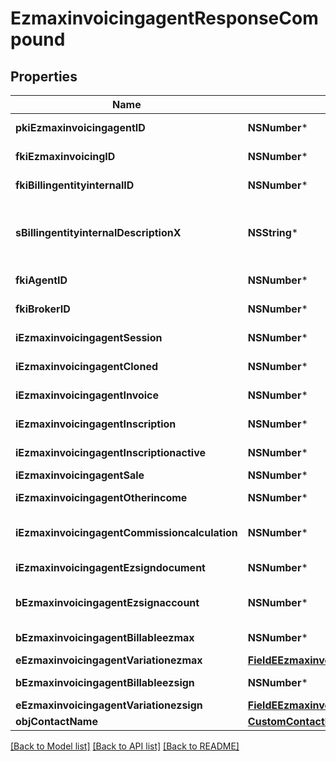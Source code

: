 # EzmaxinvoicingagentResponseCompound

## Properties
Name | Type | Description | Notes
------------ | ------------- | ------------- | -------------
**pkiEzmaxinvoicingagentID** | **NSNumber*** | The unique ID of the Ezmaxinvoicingagent | [optional] 
**fkiEzmaxinvoicingID** | **NSNumber*** | The unique ID of the Ezmaxinvoicing | [optional] 
**fkiBillingentityinternalID** | **NSNumber*** | The unique ID of the Billingentityinternal. | 
**sBillingentityinternalDescriptionX** | **NSString*** | The description of the Billingentityinternal in the language of the requester | 
**fkiAgentID** | **NSNumber*** | The unique ID of the Agent. | [optional] 
**fkiBrokerID** | **NSNumber*** | The unique ID of the Broker. | [optional] 
**iEzmaxinvoicingagentSession** | **NSNumber*** | The number of sessions | 
**iEzmaxinvoicingagentCloned** | **NSNumber*** | The number of times this user was cloned | 
**iEzmaxinvoicingagentInvoice** | **NSNumber*** | The number of invoices | 
**iEzmaxinvoicingagentInscription** | **NSNumber*** | The number of inscriptions | 
**iEzmaxinvoicingagentInscriptionactive** | **NSNumber*** | The number of active inscriptions | 
**iEzmaxinvoicingagentSale** | **NSNumber*** | The number of sales | 
**iEzmaxinvoicingagentOtherincome** | **NSNumber*** | The number of otherincomes | 
**iEzmaxinvoicingagentCommissioncalculation** | **NSNumber*** | The number of commission calculations | 
**iEzmaxinvoicingagentEzsigndocument** | **NSNumber*** | The number of ezsign documents | 
**bEzmaxinvoicingagentEzsignaccount** | **NSNumber*** | Whether the agent has an eZsign account | 
**bEzmaxinvoicingagentBillableezmax** | **NSNumber*** | Whether it is billable for eZmax | 
**eEzmaxinvoicingagentVariationezmax** | [**FieldEEzmaxinvoicingagentVariationezmax***](FieldEEzmaxinvoicingagentVariationezmax.md) |  | 
**bEzmaxinvoicingagentBillableezsign** | **NSNumber*** | Whether it is billable for eZsign | 
**eEzmaxinvoicingagentVariationezsign** | [**FieldEEzmaxinvoicingagentVariationezsign***](FieldEEzmaxinvoicingagentVariationezsign.md) |  | 
**objContactName** | [**CustomContactNameResponse***](CustomContactNameResponse.md) |  | 

[[Back to Model list]](../README.md#documentation-for-models) [[Back to API list]](../README.md#documentation-for-api-endpoints) [[Back to README]](../README.md)


